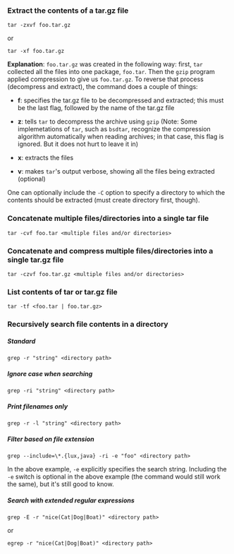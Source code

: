 ### Extract the contents of a tar.gz file
    
    tar -zxvf foo.tar.gz

or 

    tar -xf foo.tar.gz

**Explanation**: `foo.tar.gz` was created in the following way:
first, `tar` collected all the files into one package, `foo.tar`.
Then the `gzip` program applied compression to give us `foo.tar.gz`.
To reverse that process (decompress and extract), the command does
a couple of things:

* **f**: specifies the tar.gz file to be decompressed and extracted;
         this must be the last flag, followed by the name of the
         tar.gz file

* **z**: tells `tar` to decompress the archive using `gzip`
         (Note: Some implemetations of `tar`, such as `bsdtar`, recognize
         the compression algorithm automatically when reading archives;
         in that case, this flag is ignored. But it does not hurt to
         leave it in)

* **x**: extracts the files

* **v**: makes `tar`'s output verbose, showing all the files being
         extracted (optional)

One can optionally include the `-C` option to specify a directory to which the
contents should be extracted (must create directory first, though).


### Concatenate multiple files/directories into a single tar file

    tar -cvf foo.tar <multiple files and/or directories>


### Concatenate and compress multiple files/directories into a single tar.gz file

    tar -czvf foo.tar.gz <multiple files and/or directories>


### List contents of tar or tar.gz file

    tar -tf <foo.tar | foo.tar.gz>


### Recursively search file contents in a directory

##### Standard

    grep -r "string" <directory path>

##### Ignore case when searching

    grep -ri "string" <directory path>

##### Print filenames only

    grep -r -l "string" <directory path> 

##### Filter based on file extension

    grep --include=\*.{lux,java} -ri -e "foo" <directory path>

In the above example, `-e` explicitly specifies the search string. Including
the `-e` switch is optional in the above example (the command would still work
the same), but it's still good to know.

##### Search with extended regular expressions

    grep -E -r "nice(Cat|Dog|Boat)" <directory path>

or

    egrep -r "nice(Cat|Dog|Boat)" <directory path>
